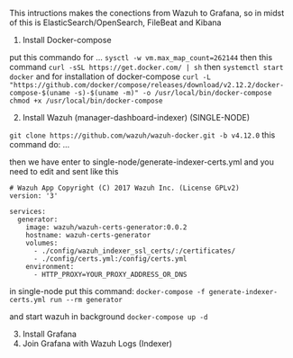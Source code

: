 This intructions makes the conections from Wazuh to Grafana, so in midst of this is ElasticSearch/OpenSearch, FileBeat and Kibana

1. Install Docker-compose

put this commando for ... ``` sysctl -w vm.max_map_count=262144 ```
then this command ``` curl -sSL https://get.docker.com/ | sh ```
then ``` systemctl start docker ```
and for installation of docker-compose
``` curl -L "https://github.com/docker/compose/releases/download/v2.12.2/docker-compose-$(uname -s)-$(uname -m)" -o /usr/local/bin/docker-compose ```
``` chmod +x /usr/local/bin/docker-compose ```

2. Install Wazuh (manager-dashboard-indexer) (SINGLE-NODE)

``` git clone https://github.com/wazuh/wazuh-docker.git -b v4.12.0 ```
this command do: ...

then we have
enter to single-node/generate-indexer-certs.yml
and you need to edit and sent like this
```
# Wazuh App Copyright (C) 2017 Wazuh Inc. (License GPLv2)
version: '3'

services:
  generator:
    image: wazuh/wazuh-certs-generator:0.0.2
    hostname: wazuh-certs-generator
    volumes:
      - ./config/wazuh_indexer_ssl_certs/:/certificates/
      - ./config/certs.yml:/config/certs.yml
    environment:
      - HTTP_PROXY=YOUR_PROXY_ADDRESS_OR_DNS
```
in single-node put this command:
``` docker-compose -f generate-indexer-certs.yml run --rm generator ```

and start wazuh in background ``` docker-compose up -d ```

3. Install Grafana
4. Join Grafana with Wazuh Logs (Indexer)

